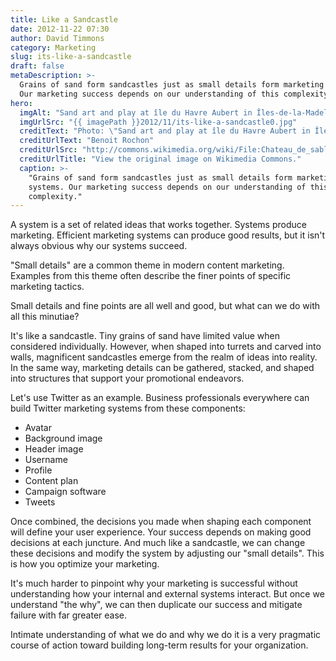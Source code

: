 ```yaml
---
title: Like a Sandcastle
date: 2012-11-22 07:30
author: David Timmons
category: Marketing
slug: its-like-a-sandcastle
draft: false
metaDescription: >-
  Grains of sand form sandcastles just as small details form marketing systems.
  Our marketing success depends on our understanding of this complexity.
hero:
  imgAlt: "Sand art and play at île du Havre Aubert in Îles-de-la-Madeleine"
  imgUrlSrc: "{{ imagePath }}2012/11/its-like-a-sandcastle0.jpg"
  creditText: "Photo: \"Sand art and play at île du Havre Aubert in Îles-de-la-Madeleine\" by"
  creditUrlText: "Benoit Rochon"
  creditUrlSrc: "http://commons.wikimedia.org/wiki/File:Chateau_de_sable2.jpg"
  creditUrlTitle: "View the original image on Wikimedia Commons."
  caption: >-
    "Grains of sand form sandcastles just as small details form marketing
    systems. Our marketing success depends on our understanding of this
    complexity."
---
```


A system is a set of related ideas that works together. Systems produce
marketing. Efficient marketing systems can produce good results, but it
isn't always obvious why our systems succeed.

"Small details" are a common theme in modern content marketing. Examples
from this theme often describe the finer points of specific marketing
tactics.

Small details and fine points are all well and good, but what can we do
with all this minutiae?

It's like a sandcastle. Tiny grains of sand have limited value when
considered individually. However, when shaped into turrets and carved
into walls, magnificent sandcastles emerge from the realm of ideas into
reality. In the same way, marketing details can be gathered, stacked,
and shaped into structures that support your promotional endeavors.

Let's use Twitter as an example. Business professionals everywhere can
build Twitter marketing systems from these components:

-   Avatar
-   Background image
-   Header image
-   Username
-   Profile
-   Content plan
-   Campaign software
-   Tweets

Once combined, the decisions you made when shaping each component will
define your user experience. Your success depends on making good
decisions at each juncture. And much like a sandcastle, we can change
these decisions and modify the system by adjusting our "small details".
This is how you optimize your marketing.

It's much harder to pinpoint why your marketing is successful without
understanding how your internal and external systems interact. But once
we understand "the why", we can then duplicate our success and mitigate
failure with far greater ease.

Intimate understanding of what we do and why we do it is a very
pragmatic course of action toward building long-term results for your
organization.

